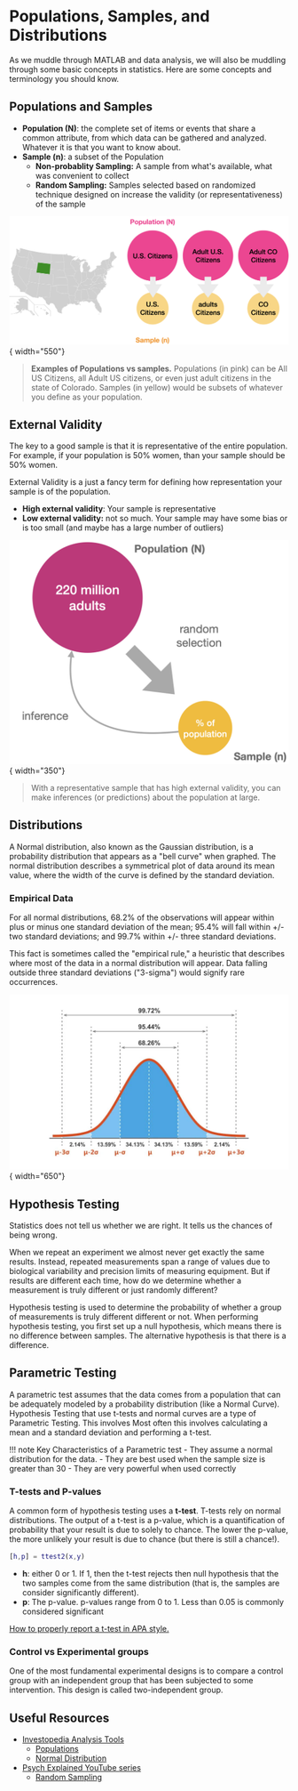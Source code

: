 # Populations, Samples, and Distributions

As we muddle through MATLAB and data analysis, we will also be muddling through some basic concepts in statistics. Here are some concepts and terminology you should know.

## Populations and Samples

- **Population (N)**: the complete set of items or events that share a common attribute, from which data can be gathered and analyzed. Whatever it is that you want to know about.
- **Sample (n)**: a subset of the Population
  - **Non-probablity Sampling:** A sample from what's available, what was convenient to collect
  - **Random Sampling:** Samples selected based on randomized technique designed on increase the validity (or representativeness) of the sample

![img-name](images/US-PopvSample.png){ width="550"}

>**Examples of Populations vs samples.** Populations (in pink) can be All US Citizens, all Adult US citizens, or even just adult citizens in the state of Colorado. Samples (in yellow) would be subsets of whatever you define as your population.

## External Validity

The key to a good sample is that it is representative of the entire population. For example, if your population is 50% women, than your sample should be 50% women.

External Validity is a just a fancy term for defining how representation your sample is of the population.

- **High external validity**: Your sample is representative
- **Low external validity:** not so much. Your sample may have some bias or is too small (and maybe has a large number of outliers)

![img-name](images/Sample-inference.png){ width="350"}

>With a representative sample that has high external validity, you can make inferences (or predictions) about the population at large.

## Distributions

A Normal distribution, also known as the Gaussian distribution, is a probability distribution that appears as a "bell curve" when graphed. The normal distribution describes a symmetrical plot of data around its mean value, where the width of the curve is defined by the standard deviation.

### Empirical Data

For all normal distributions, 68.2% of the observations will appear within plus or minus one standard deviation of the mean; 95.4% will fall within +/- two standard deviations; and 99.7% within +/- three standard deviations.

This fact is sometimes called the "empirical rule," a heuristic that describes where most of the data in a normal distribution will appear. Data falling outside three standard deviations ("3-sigma") would signify rare occurrences.

![img-name](images/normal-distribution-1024x640.webp){ width="650"}

## Hypothesis Testing

Statistics does not tell us whether we are right. It tells us the chances of being wrong.

When we repeat an experiment  we almost never get exactly the same results. Instead, repeated measurements span a range of values due to biological variability and precision limits of measuring equipment. But if results are different each time, how do we determine whether a measurement is truly different or just randomly different?

Hypothesis testing is used to determine the probability of whether a group of measurements is truly different different or not. When performing hypothesis testing, you first set up a null hypothesis, which means there is no difference between samples. The alternative hypothesis is that there is a difference.

## Parametric Testing

A parametric test assumes that the data comes from a population that can be adequately modeled by a probability distribution (like a Normal Curve).
Hypothesis Testing that use t-tests and normal curves are a type of Parametric Testing. This involves Most often this involves calculating a mean and a standard deviation and performing a t-test.

!!! note Key Characteristics of a Parametric test
    - They assume a normal distribution for the data.
    - They are best used when the sample size is greater than 30
    - They are very powerful when used correctly

### T-tests and P-values

A  common form of hypothesis testing uses a **t-test**. T-tests rely on normal distributions. The output of a t-test is a p-value, which is a quantification of probability that your result is due to solely to chance. The lower the p-value, the more unlikely your result is due to chance (but there is still a chance!).

```matlab linenums="1" title="A two-sample t-test in MATLAB"
[h,p] = ttest2(x,y)
```

- **h**: either 0 or 1. If 1, then the t-test rejects then null hypothesis that the two samples come from the same distribution (that is, the samples are consider significantly different).
- **p**: The p-value. p-values range from 0 to 1.  Less than 0.05 is commonly considered significant

[How to properly report a t-test in APA style.](https://www.socscistatistics.com/tutorials/ttest/default.aspx)

### Control vs Experimental groups

One of the most fundamental experimental designs is to compare a control group with an independent group that has been subjected to some intervention. This design is called two-independent group.

## Useful Resources

- [Investopedia Analysis Tools](https://www.investopedia.com/tools-for-fundamental-analysis-4689755)
  - [Populations](https://www.investopedia.com/terms/p/population.asp)
  - [Normal Distribution](https://www.investopedia.com/terms/n/normaldistribution.asp#:~:text=The%20Bottom%20Line-,Normal%20distribution%2C%20also%20known%20as%20the%20Gaussian%20distribution%2C%20is%20a,defined%20by%20the%20standard%20deviation.)
- [Psych Explained YouTube series](https://www.youtube.com/@PsychExplained)
  - [Random Sampling](https://www.youtube.com/watch?v=r-rFO_2NsgI&list=PL_pCzdGjrXUXiNIaoUNjjxZ4sAu8ypV-y&index=6)
  